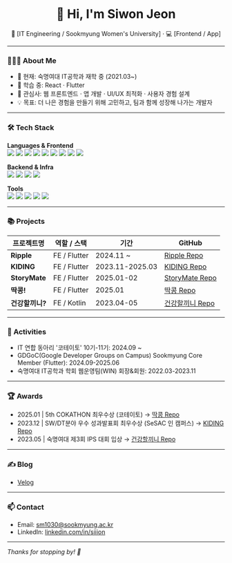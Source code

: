 <h1 align="center">👋 Hi, I'm Siwon Jeon</h1>
<p align="center">📍 [IT Engineering / Sookmyung Women's University] · 💻 [Frontend / App]</p>

---

### 🧑🏻‍💻 About Me
- 🔭 현재: 숙명여대 IT공학과 재학 중 (2021.03~)
- 🌱 학습 중: React · Flutter
- 💬 관심사: 웹 프론트엔드 · 앱 개발 · UI/UX 최적화 · 사용자 경험 설계
- 💡 목표: 더 나은 경험을 만들기 위해 고민하고, 팀과 함께 성장해 나가는 개발자

---

### 🛠 Tech Stack

**Languages & Frontend**  
<img src="https://img.shields.io/badge/HTML5-E34F26?logo=html5&logoColor=white"/> 
<img src="https://img.shields.io/badge/CSS3-1572B6?logo=css3&logoColor=white"/> 
<img src="https://img.shields.io/badge/JavaScript-F7DF1E?logo=javascript&logoColor=black"/>
<img src="https://img.shields.io/badge/TypeScript-3178C6?logo=typescript&logoColor=white"/>
<img src="https://img.shields.io/badge/React-61DAFB?logo=react&logoColor=black"/>
<img src="https://img.shields.io/badge/Flutter-02569B?logo=flutter&logoColor=white"/>
<img src="https://img.shields.io/badge/Tailwind CSS-06B6D4?logo=tailwindcss&logoColor=white"/>
<img src="https://img.shields.io/badge/Zustand-000000?logo=zustand&logoColor=white"/>
<img src="https://img.shields.io/badge/React Query-FF4154?logo=reactquery&logoColor=white"/>

**Backend & Infra**  
<img src="https://img.shields.io/badge/MySQL-4479A1?logo=mysql&logoColor=white"/>
<img src="https://img.shields.io/badge/Firebase-FFCA28?logo=firebase&logoColor=black"/>
<img src="https://img.shields.io/badge/Vercel-000000?logo=vercel&logoColor=white"/>
<img src="https://img.shields.io/badge/GitHub Actions-2088FF?logo=githubactions&logoColor=white"/>

**Tools**  
<img src="https://img.shields.io/badge/Git-F05032?logo=git&logoColor=white"/>
<img src="https://img.shields.io/badge/Figma-F24E1E?logo=figma&logoColor=white"/>
<img src="https://img.shields.io/badge/Notion-000000?logo=notion&logoColor=white"/>
<img src="https://img.shields.io/badge/Slack-4A154B?logo=slack&logoColor=white"/>
<img src="https://img.shields.io/badge/Postman-FF6C37?logo=postman&logoColor=white"/>

---

### 📚 Projects

| 프로젝트명 | 역할 / 스택 | 기간 | GitHub |
|-----------|-------------|------|--------|
| **Ripple** | FE / Flutter | 2024.11 ~ | [Ripple Repo](https://github.com/IT-Cotato/10th-Economic-Learning-FE) | 
| **KIDING** | FE / Flutter | 2023.11-2025.03 | [KIDING Repo](https://github.com/KIDING-2023/KIDING_Frontend_Flutter) |
| **StoryMate** | FE / Flutter | 2025.01-02 | [StoryMate Repo](https://github.com/Story-Mate/Story-Mate_Frontend) | 
| **딱콩!** | FE / Flutter | 2025.01 | [딱콩 Repo](https://github.com/5th-COKATHON/Team2-Client) |
| **건강할끼니?** | FE / Kotlin | 2023.04-05 | [건강할끼니 Repo](https://github.com/IPS-bobITsong) | 

---

### 💼 Activities

- IT 연합 동아리 '코테이토' 10기-11기: 2024.09 ~
- GDGoC(Google Developer Groups on Campus) Sookmyung Core Member (Flutter): 2024.09-2025.06
- 숙명여대 IT공학과 학회 웹운영팀(WIN) 회장&회원: 2022.03-2023.11

---

### 🏆 Awards

- 2025.01 | 5th COKATHON 최우수상 (코테이토) → [딱콩 Repo](https://github.com/5th-COKATHON/Team2-Client)
- 2023.12 | SW/DT분야 우수 성과발표회 최우수상 (SeSAC 인 캠퍼스) → [KIDING Repo](https://github.com/KIDING-2023/KIDING_Frontend_Flutter)
- 2023.05 | 숙명여대 제3회 IPS 대회 입상 → [건강할끼니 Repo](https://github.com/IPS-bobITsong)

---

### ✍️ Blog 

- [Velog](https://velog.io/@siiion/posts)

---

### 📫 Contact

- Email: sm1030@sookmyung.ac.kr  
- LinkedIn: [linkedin.com/in/siiion](https://www.linkedin.com/in/%EC%8B%9C%EC%9B%90-%EC%A0%84-aa3b7b32a/)

---

_Thanks for stopping by! 🙌_
